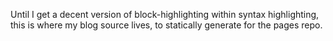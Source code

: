 Until I get a decent version of block-highlighting within syntax highlighting, this is where my blog source lives, to statically generate for the pages repo.
